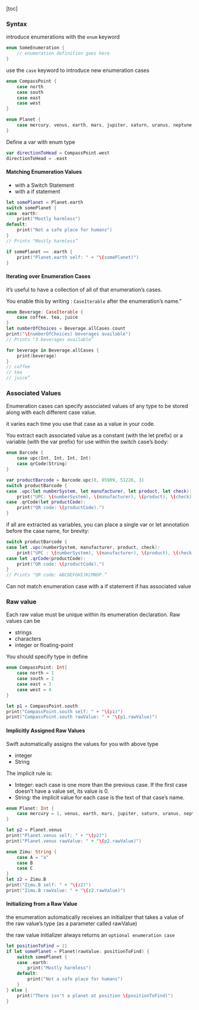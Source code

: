 [toc]

### Syntax

introduce enumerations with the ``enum`` keyword

```swift
enum SomeEnumeration {
    // enumeration definition goes here
} 
```

use the ``case``  keyword to introduce new enumeration cases

```swift
enum CompassPoint {
    case north
    case south
    case east
    case west
}

enum Planet {
    case mercury, venus, earth, mars, jupiter, saturn, uranus, neptune
}
```

Define a var with enum type

```swift
var directionToHead = CompassPoint.west
directionToHead = .east
```

#### Matching Enumeration Values 

- with a Switch Statement
- with a if statement

```swift
let somePlanet = Planet.earth
switch somePlanet {
case .earth:
    print("Mostly harmless")
default:
    print("Not a safe place for humans")
}
// Prints "Mostly harmless”

if somePlanet == .earth {
    print("Planet.earth self: " + "\(somePlanet)")
}
```

#### Iterating over Enumeration Cases

it’s useful to have a collection of all of that enumeration’s cases. 

You enable this by writing : ``CaseIterable`` after the enumeration’s name.”

```swift
enum Beverage: CaseIterable {
    case coffee, tea, juice
}
let numberOfChoices = Beverage.allCases.count
print("\(numberOfChoices) beverages available")
// Prints "3 beverages available”

for beverage in Beverage.allCases {
    print(beverage)
}
// coffee
// tea
// juice”

```



### Associated Values

Enumeration cases can specify associated values of any type to be stored along with each different case value.

it varies each time you use that case as a value in your code.

You extract each associated value as a constant (with the let prefix) or a variable (with the var prefix) for use within the switch case’s body:

```swift
enum Barcode {
    case upc(Int, Int, Int, Int)
    case qrCode(String)
}

var productBarcode = Barcode.upc(8, 85909, 51226, 3)
switch productBarcode {
case .upc(let numberSystem, let manufacturer, let product, let check):
    print("UPC: \(numberSystem), \(manufacturer), \(product), \(check).")
case .qrCode(let productCode):
    print("QR code: \(productCode).")
}
```

if all are extracted as variables, you can place a single var or let annotation before the case name, for brevity:

```swift
switch productBarcode {
case let .upc(numberSystem, manufacturer, product, check):
    print("UPC : \(numberSystem), \(manufacturer), \(product), \(check).")
case let .qrCode(productCode):
    print("QR code: \(productCode).")
}
// Prints "QR code: ABCDEFGHIJKLMNOP.”
```

Can not match enumeration case with a if statement if has associated value

### Raw value

Each raw value must be unique within its enumeration declaration. Raw values can be

- strings
- characters
- integer or floating-point

You should specify type in define

```swift
enum CompassPoint: Int{
    case north = 1
    case south = 2
    case east = 3
    case west = 4
}

let p1 = CompassPoint.south
print("CompassPoint.south self: " + "\(p1)")
print("CompassPoint.south rawValue: " + "\(p1.rawValue)")
```



#### Implicitly Assigned Raw Values

Swift automatically assigns the values for you with above type

- integer
- String

The implicit rule is:

-  Integer: each case is one more than the previous case. If the first case doesn’t have a value set, its value is 0.
- String:  the implicit value for each case is the text of that case’s name.


```swift
enum Planet: Int {
    case mercury = 1, venus, earth, mars, jupiter, saturn, uranus, neptune
}

let p2 = Planet.venus
print("Planet.venus self: " + "\(p2)")
print("Planet.venus rawValue: " + "\(p2.rawValue)")

enum Zimu: String {
    case A = "a"
    case B
    case C
}
let z2 = Zimu.B
print("Zimu.B self: " + "\(z2)")
print("Zimu.B rawValue: " + "\(z2.rawValue)")
```

#### Initializing from a Raw Value

the enumeration automatically receives an initializer that takes a value of the raw value’s type (as a parameter called rawValue)

the raw value initializer always returns an ``optional enumeration case``

```swift
let positionToFind = 11
if let somePlanet = Planet(rawValue: positionToFind) {
    switch somePlanet {
    case .earth:
        print("Mostly harmless")
    default:
        print("Not a safe place for humans")
    }
} else {
    print("There isn't a planet at position \(positionToFind)")
} 
```
